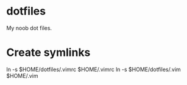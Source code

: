 # dotfiles
My noob dot files.

# Create symlinks
ln -s $HOME/dotfiles/.vimrc $HOME/.vimrc
ln -s $HOME/dotfiles/.vim $HOME/.vim
